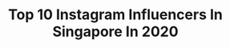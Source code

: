 ---
title: Top 10 Instagram Influencers In Singapore In 2020
description: >-
  Find top Instagram influencers in Singapore in 2020. Most popular hashtags: #singapore #sgmoms #sgmotherhood #sgig.
platform: Instagram
profiles:
  - username: "_tinc"
    fullname: >-
      T I N C 。婷🇸🇬
    location: "Singapore"
    followers: 20173
    engagement: 839
    commentsToLikes: 0.082146
    id: ck8sx62wega9v0j784y1sfsg1
    verified: false
    hashtags: "#firsttimemom, #stayhomeclub, #sgig, #greenlenses"
  - username: "kshepp21"
    fullname: >-
      Karl Sheppard
    location: "Singapore"
    followers: 19530
    engagement: 2015
    commentsToLikes: 0.070838
    id: ck5c1ggbnv56m0i11cdpziap5
    verified: false
    hashtags: "#verycheesy, #welcometojurassicpark, #singapore"
  - username: "zhenxml"
    fullname: >-
      ZX
    location: "Singapore"
    followers: 689514
    engagement: 750
    commentsToLikes: 0.020001
    id: ck5cb13r0eipr0i11rq3daoes
    verified: true
    hashtags: "#weownthegame, #rogphone2, #asusrogid, #thechosengearforgamers"
  - username: "kylamchang"
    fullname: >-
      Kyla Chang
    location: "Singapore"
    followers: 6207
    engagement: 1862
    commentsToLikes: 0.048130
    id: ck6tu1l4cds6a0j71crwpjfu1
    verified: false
    hashtags: ""
  - username: "d_willionaireee"
    fullname: >-
      ∂σησvαηη ωιℓℓιαмs
    location: "Singapore"
    followers: 12982
    engagement: 2203
    commentsToLikes: 0.028653
    id: ck6ud7v4kjk5w0j71exi1hpha
    verified: false
    hashtags: "#top3, #50ball, #gregworld, #h4h"
  - username: "rekt_gustian"
    fullname: >-
      R E K T
    location: "Singapore"
    followers: 153577
    engagement: 1675
    commentsToLikes: 0.017227
    id: ck5hlu9bnkvib0i118elgtmk0
    verified: false
    hashtags: ""
  - username: "adventuresofwander"
    fullname: >-
      Jennifer ✈️🌍 Color chaser
    location: "Singapore"
    followers: 7125
    engagement: 800
    commentsToLikes: 0.160989
    id: ck15tigs7i8q10i198yrszwfk
    verified: false
    hashtags: "#southkoreatravel, #traveljunkie, #speechlessplaces, #womenwhoexplore"
  - username: "admjeo"
    fullname: >-
      AdamJ
    location: "Singapore"
    followers: 5522
    engagement: 2321
    commentsToLikes: 0.034261
    id: ck8wg4g84gpxa0j78jgi1egp2
    verified: false
    hashtags: "#hair, #snickersfixtheworld, #korean, #menstrualcycle"
  - username: "iamshahrulnizam"
    fullname: >-
      Shahrul Nizam.
    location: "Singapore"
    followers: 11456
    engagement: 1486
    commentsToLikes: 0.026442
    id: ck0u138ravnkf0i19kf48ppxy
    verified: false
    hashtags: "#modernvision, #barganuzz, #turtle, #nogravityworkout"
  - username: "_mrschia_"
    fullname: >-
      Cynthia Tee
    location: "Singapore"
    followers: 7050
    engagement: 754
    commentsToLikes: 0.930020
    id: ck5zlpshzl5qy0i14ewhorinm
    verified: false
    hashtags: "#breastfeedingmom, #momstyle, #marriedcouple, #bepresent"
---